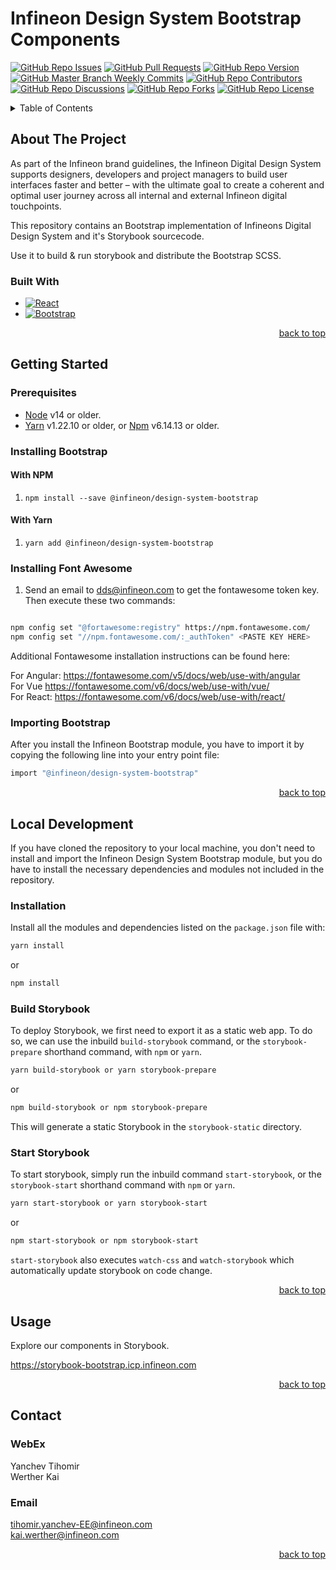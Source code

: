 # Infineon Design System Bootstrap Components
[![GitHub Repo Issues](https://img.shields.io/github/issues/Infineon/Infineon-Design-System-Bootstrap?style=plastic)](https://github.com/Infineon/Infineon-Design-System-Bootstrap/issues)
[![GitHub Pull Requests](https://img.shields.io/github/issues-pr-raw/Infineon/Infineon-Design-System-Bootstrap?style=plastic)](https://github.com/Infineon/Infineon-Design-System-Bootstrap/pulls)
[![GitHub Repo Version](https://img.shields.io/github/package-json/v/Infineon/Infineon-Design-System-Bootstrap?style=plastic)](https://github.com/Infineon/Infineon-Design-System-Bootstrap/blob/master/package.json)
[![GitHub Master Branch Weekly Commits](https://img.shields.io/github/commit-activity/w/Infineon/Infineon-Design-System-Bootstrap/master?style=plastic)](https://github.com/Infineon/Infineon-Design-System-Bootstrap/tree/master)
[![GitHub Repo Contributors](https://img.shields.io/github/contributors/Infineon/Infineon-Design-System-Bootstrap?style=plastic)](https://github.com/Infineon/Infineon-Design-System-Bootstrap/graphs/contributors)
[![GitHub Repo Discussions](https://img.shields.io/github/discussions/Infineon/Infineon-Design-System-Bootstrap?style=plastic)](https://github.com/Infineon/Infineon-Design-System-Bootstrap/)
[![GitHub Repo Forks](https://img.shields.io/github/forks/Infineon/Infineon-Design-System-Bootstrap?style=plastic)](https://github.com/Infineon/Infineon-Design-System-Bootstrap/)
[![GitHub Repo License](https://img.shields.io/github/license/Infineon/Infineon-Design-System-Bootstrap?style=plastic)](https://github.com/Infineon/Infineon-Design-System-Bootstrap/blob/master/LICENSE)

<!-- TABLE OF CONTENTS -->
<details id="tableContent">
  <summary>Table of Contents</summary>
  <ol>
    <li>
      <a href="#about-the-project">About The Project</a>
      <ul>
        <li><a href="#built-with">Built With</a></li>
      </ul>
    </li>
    <li>
      <a href="#getting-started">Getting Started</a>
      <ul>
        <li><a href="#prerequisites">Prerequisites</a></li>
        <li><a href="#installation">Installation</a></li>
      </ul>
    </li>
    <li><a href="#usage">Usage</a></li>
    <li><a href="#local-development">Local Development</a></li>
    <li><a href="#contact">Contact</a></li>
  </ol>
</details>

<!-- ABOUT THE PROJECT -->
## About The Project

As part of the Infineon brand guidelines, the Infineon Digital Design System supports designers, developers and project managers to build user interfaces faster and better – with the ultimate goal to create a coherent and optimal user journey across all internal and external Infineon digital touchpoints.

This repository contains an Bootstrap implementation of Infineons Digital Design System and it's Storybook sourcecode.

Use it to build & run storybook and distribute the Bootstrap SCSS.

### Built With

* [![React][React.js]][React-url]
* [![Bootstrap][Bootstrap.com]][Bootstrap-url]

<p align="right"><a href="#tableContent">back to top</a></p>


<!-- GETTING STARTED -->
## Getting Started

### Prerequisites

- [Node](https://nodejs.org/en/) v14 or older.
- [Yarn](https://classic.yarnpkg.com/en/) v1.22.10 or older, or [Npm](https://www.npmjs.com/) v6.14.13 or older.

### Installing Bootstrap

#### With NPM

1. ```npm install --save @infineon/design-system-bootstrap```

#### With Yarn

1. ```yarn add @infineon/design-system-bootstrap```


### Installing Font Awesome

1. Send an email to dds@infineon.com to get the fontawesome token key. Then execute these two commands:
```bash

npm config set "@fortawesome:registry" https://npm.fontawesome.com/
npm config set "//npm.fontawesome.com/:_authToken" <PASTE KEY HERE>
```

Additional Fontawesome installation instructions can be found here: 

For Angular: https://fontawesome.com/v5/docs/web/use-with/angular <br />
For Vue https://fontawesome.com/v6/docs/web/use-with/vue/ <br />
For React: https://fontawesome.com/v6/docs/web/use-with/react/

### Importing Bootstrap

After you install the Infineon Bootstrap module, you have to import it by copying the following line into your entry point file:
```bash
import "@infineon/design-system-bootstrap"
```

<p align="right"><a href="#tableContent">back to top</a></p>

## Local Development
If you have cloned the repository to your local machine, you don't need to install and import the Infineon Design System Bootstrap module, but you do have to install the necessary dependencies and modules not included in the repository.

### Installation

Install all the modules and dependencies listed on the ```package.json``` file with:

```bash
yarn install
```

or
```bash
npm install
```

### Build Storybook

To deploy Storybook, we first need to export it as a static web app.
To do so, we can use the inbuild ```build-storybook``` command, or the ```storybook-prepare``` shorthand command, with ```npm``` or ```yarn```.

```bash
yarn build-storybook or yarn storybook-prepare
```

or

```bash
npm build-storybook or npm storybook-prepare
```

This will generate a static Storybook in the ```storybook-static``` directory.

### Start Storybook

To start storybook, simply run the inbuild command ```start-storybook```, or the ```storybook-start``` shorthand command with ```npm``` or ```yarn```.

```bash
yarn start-storybook or yarn storybook-start
```

or

```bash
npm start-storybook or npm storybook-start
```

```start-storybook``` also executes ```watch-css``` and ```watch-storybook``` which automatically update storybook on code change.

<p align="right"><a href="#tableContent">back to top</a></p>

<!-- USAGE EXAMPLES -->
## Usage

Explore our components in Storybook.

https://storybook-bootstrap.icp.infineon.com

<p align="right"><a href="#tableContent">back to top</a></p>

<!-- CONTACT -->
## Contact

### WebEx
Yanchev Tihomir <br />
Werther Kai

### Email
tihomir.yanchev-EE@infineon.com <br />
kai.werther@infineon.com

<p align="right"><a href="#tableContent">back to top</a></p>

<!-- MARKDOWN LINKS & IMAGES -->
<!-- https://www.markdownguide.org/basic-syntax/#reference-style-links -->
[contributors-shield]: https://img.shields.io/github/contributors/othneildrew/Best-README-Template.svg?style=for-the-badge
[contributors-url]: https://github.com/othneildrew/Best-README-Template/graphs/contributors
[forks-shield]: https://img.shields.io/github/forks/othneildrew/Best-README-Template.svg?style=for-the-badge
[forks-url]: https://github.com/othneildrew/Best-README-Template/network/members
[stars-shield]: https://img.shields.io/github/stars/othneildrew/Best-README-Template.svg?style=for-the-badge
[stars-url]: https://github.com/othneildrew/Best-README-Template/stargazers
[issues-shield]: https://img.shields.io/github/issues/othneildrew/Best-README-Template.svg?style=for-the-badge
[issues-url]: https://github.com/othneildrew/Best-README-Template/issues
[license-shield]: https://img.shields.io/github/license/othneildrew/Best-README-Template.svg?style=for-the-badge
[license-url]: https://github.com/othneildrew/Best-README-Template/blob/master/LICENSE.txt
[linkedin-shield]: https://img.shields.io/badge/-LinkedIn-black.svg?style=for-the-badge&logo=linkedin&colorB=555
[linkedin-url]: https://linkedin.com/in/othneildrew
[product-screenshot]: images/screenshot.png
[Next.js]: https://img.shields.io/badge/next.js-000000?style=for-the-badge&logo=nextdotjs&logoColor=white
[Next-url]: https://nextjs.org/
[React.js]: https://img.shields.io/badge/React-20232A?style=for-the-badge&logo=react&logoColor=61DAFB
[React-url]: https://reactjs.org/
[Vue.js]: https://img.shields.io/badge/Vue.js-35495E?style=for-the-badge&logo=vuedotjs&logoColor=4FC08D
[Vue-url]: https://vuejs.org/
[Angular.io]: https://img.shields.io/badge/Angular-DD0031?style=for-the-badge&logo=angular&logoColor=white
[Angular-url]: https://angular.io/
[Svelte.dev]: https://img.shields.io/badge/Svelte-4A4A55?style=for-the-badge&logo=svelte&logoColor=FF3E00
[Svelte-url]: https://svelte.dev/
[Laravel.com]: https://img.shields.io/badge/Laravel-FF2D20?style=for-the-badge&logo=laravel&logoColor=white
[Laravel-url]: https://laravel.com
[Bootstrap.com]: https://img.shields.io/badge/Bootstrap-563D7C?style=for-the-badge&logo=bootstrap&logoColor=white
[Bootstrap-url]: https://getbootstrap.com
[JQuery.com]: https://img.shields.io/badge/jQuery-0769AD?style=for-the-badge&logo=jquery&logoColor=white
[JQuery-url]: https://jquery.com 
